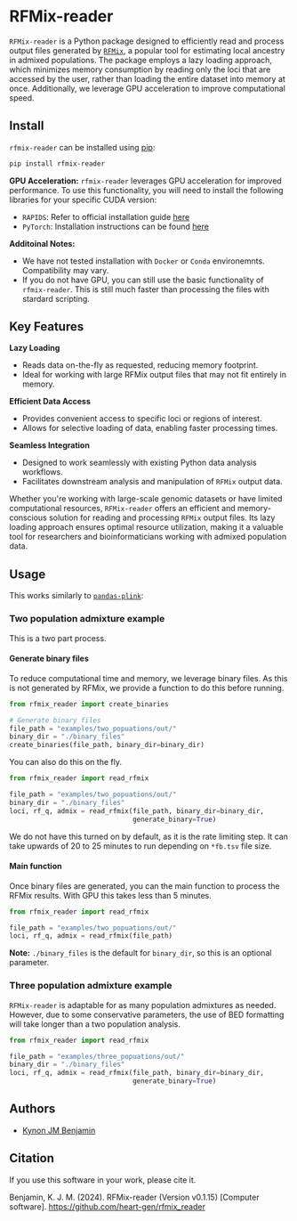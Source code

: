 # RFMix-reader
`RFMix-reader` is a Python package designed to efficiently read and process output 
files generated by [`RFMix`](https://github.com/slowkoni/rfmix), 
a popular tool for estimating local ancestry in admixed 
populations. The package employs a lazy loading approach, which minimizes memory 
consumption by reading only the loci that are accessed by the user, rather than 
loading the entire dataset into memory at once. Additionally, we leverage GPU
acceleration to improve computational speed.

## Install
`rfmix-reader` can be installed using [pip](https://pypi.python.org/pypi/pip):

```bash
pip install rfmix-reader
```

**GPU Acceleration:**
`rfmix-reader` leverages GPU acceleration for improved performance. To use this
functionality, you will need to install the following libraries for your specific
CUDA version:
- `RAPIDS`: Refer to official installation guide [here](https://docs.rapids.ai/install)
- `PyTorch`: Installation instructions can be found [here](https://pytorch.org/)

**Additoinal Notes:** 
- We have not tested installation with `Docker` or `Conda` environemnts. Compatibility may vary.
- If you do not have GPU, you can still use the basic functionality of `rfmix-reader`. This is still much faster than processing the files with stardard scripting.


## Key Features

**Lazy Loading**
- Reads data on-the-fly as requested, reducing memory footprint.
- Ideal for working with large RFMix output files that may not fit entirely in memory.

**Efficient Data Access**
- Provides convenient access to specific loci or regions of interest.
- Allows for selective loading of data, enabling faster processing times.

**Seamless Integration**
- Designed to work seamlessly with existing Python data analysis workflows.
- Facilitates downstream analysis and manipulation of `RFMix` output data.

Whether you're working with large-scale genomic datasets or have limited 
computational resources, `RFMix-reader` offers an efficient and memory-conscious 
solution for reading and processing `RFMix` output files. Its lazy loading approach 
ensures optimal resource utilization, making it a valuable tool for researchers 
and bioinformaticians working with admixed population data.

## Usage
This works similarly to [`pandas-plink`]():

### Two population admixture example
This is a two part process.

#### Generate binary files
To reduce computational time and memory, we leverage binary files.
As this is not generated by RFMix, we provide a function to do
this before running.
```python
from rfmix_reader import create_binaries

# Generate binary files
file_path = "examples/two_popuations/out/"
binary_dir = "./binary_files"
create_binaries(file_path, binary_dir=binary_dir)
```

You can also do this on the fly.

```python
from rfmix_reader import read_rfmix

file_path = "examples/two_popuations/out/"
binary_dir = "./binary_files"
loci, rf_q, admix = read_rfmix(file_path, binary_dir=binary_dir,
                               generate_binary=True)
```

We do not have this turned on by default, as it is the
rate limiting step. It can take upwards of 20 to 25 minutes
to run depending on `*fb.tsv` file size.

#### Main function
Once binary files are generated, you can the main function
to process the RFMix results. With GPU this takes less than
5 minutes.

```python
from rfmix_reader import read_rfmix

file_path = "examples/two_popuations/out/"
loci, rf_q, admix = read_rfmix(file_path) 
```
**Note:** `./binary_files` is the default for `binary_dir`, 
so this is an optional parameter.

<!-- #### BED format -->
<!-- One helpful function we provide is `export_loci_admix_to_bed`.  -->
<!-- This function takes the output of the `read_rfmix` and  -->
<!-- exports a BED format with haplotypes condensed to regional -->
<!-- variation in parquet files per chromosome.  -->

<!-- ```python -->
<!-- export_loci_admix_to_bed(loci, rf_q, admix) -->
<!-- ``` -->

<!-- Unlike generating binary files, this takes a large amount of  -->
<!-- memory to write files, so it must be called separately outside -->
<!-- of the main function. -->

### Three population admixture example
`RFMix-reader` is adaptable for as many population admixtures as
needed. However, due to some conservative parameters, the use
of BED formatting will take longer than a two population analysis.

```python
from rfmix_reader import read_rfmix

file_path = "examples/three_popuations/out/"
binary_dir = "./binary_files"
loci, rf_q, admix = read_rfmix(file_path, binary_dir=binary_dir,
                               generate_binary=True)
```

## Authors
* [Kynon JM Benjamin](https://github.com/Krotosbenjamin)

## Citation

If you use this software in your work, please cite it.

Benjamin, K. J. M. (2024). RFMix-reader (Version v0.1.15) [Computer software]. https://github.com/heart-gen/rfmix_reader
